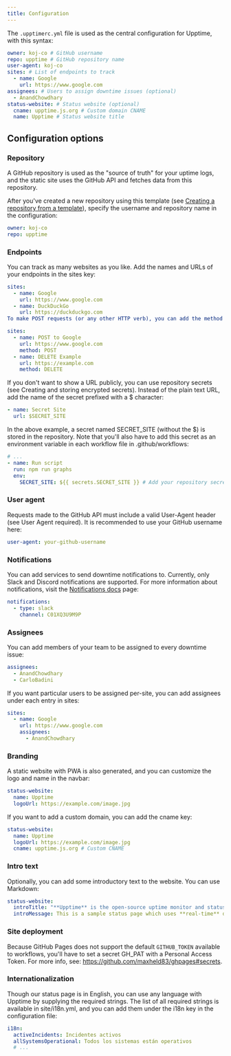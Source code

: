 ```yaml
---
title: Configuration
---
```


The `.upptimerc.yml` file is used as the central configuration for Upptime, with this syntax:

```yaml
owner: koj-co # GitHub username
repo: upptime # GitHub repository name
user-agent: koj-co
sites: # List of endpoints to track
  - name: Google
    url: https://www.google.com
assignees: # Users to assign downtime issues (optional)
  - AnandChowdhary
status-website: # Status website (optional)
  cname: upptime.js.org # Custom domain CNAME
  name: Upptime # Status website title
```

## Configuration options

### Repository

A GitHub repository is used as the "source of truth" for your uptime logs, and the static site uses the GitHub API and fetches data from this repository.

After you've created a new repository using this template (see [Creating a repository from a template](https://docs.github.com/en/github/creating-cloning-and-archiving-repositories/creating-a-repository-from-a-template)), specify the username and repository name in the configuration:

```yaml
owner: koj-co
repo: upptime
```

### Endpoints

You can track as many websites as you like. Add the names and URLs of your endpoints in the sites key:

```yaml
sites:
  - name: Google
    url: https://www.google.com
  - name: DuckDuckGo
    url: https://duckduckgo.com
To make POST requests (or any other HTTP verb), you can add the method key:
```

```yaml
sites:
  - name: POST to Google
    url: https://www.google.com
    method: POST
  - name: DELETE Example
    url: https://example.com
    method: DELETE
```

If you don't want to show a URL publicly, you can use repository secrets (see Creating and storing encrypted secrets). Instead of the plain text URL, add the name of the secret prefixed with a \$ character:

```yaml
- name: Secret Site
  url: $SECRET_SITE
```

In the above example, a secret named SECRET_SITE (without the \$) is stored in the repository. Note that you'll also have to add this secret as an environment variable in each workflow file in .github/workflows:

```yaml title=".github/workflows/graphs.yml"
# ...
- name: Run script
  run: npm run graphs
  env:
    SECRET_SITE: ${{ secrets.SECRET_SITE }} # Add your repository secret
```

### User agent

Requests made to the GitHub API must include a valid User-Agent header (see User Agent required). It is recommended to use your GitHub username here:

```yaml
user-agent: your-github-username
```

### Notifications

You can add services to send downtime notifications to. Currently, only Slack and Discord notifications are supported. For more information about notifications, visit the [Notifications docs](/docs/notifications) page:

```yaml
notifications:
  - type: slack
    channel: C01XQ3U9M9P
```

### Assignees

You can add members of your team to be assigned to every downtime issue:

```yaml
assignees:
  - AnandChowdhary
  - CarloBadini
```

If you want particular users to be assigned per-site, you can add assignees under each entry in sites:

```yaml
sites:
  - name: Google
    url: https://www.google.com
    assignees:
      - AnandChowdhary
```

### Branding

A static website with PWA is also generated, and you can customize the logo and name in the navbar:

```yaml
status-website:
  name: Upptime
  logoUrl: https://example.com/image.jpg
```

If you want to add a custom domain, you can add the cname key:

```yaml
status-website:
  name: Upptime
  logoUrl: https://example.com/image.jpg
  cname: upptime.js.org # Custom CNAME
```

### Intro text

Optionally, you can add some introductory text to the website. You can use Markdown:

```yaml
status-website:
  introTitle: "**Upptime** is the open-source uptime monitor and status page, powered entirely by GitHub."
  introMessage: This is a sample status page which uses **real-time** data from our [Github repository](https://github.com/koj-co/upptime). No server required — just GitHub Actions, Issues, and Pages.
```

### Site deployment

Because GitHub Pages does not support the default `GITHUB_TOKEN` available to workflows, you'll have to set a secret GH_PAT with a Personal Access Token. For more info, see: https://github.com/maxheld83/ghpages#secrets.

### Internationalization

Though our status page is in English, you can use any language with Upptime by supplying the required strings. The list of all required strings is available in site/i18n.yml, and you can add them under the i18n key in the configuration file:

```yaml
i18n:
  activeIncidents: Incidentes activos
  allSystemsOperational: Todos los sistemas están operativos
  # ...
```
